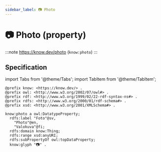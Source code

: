 ```yaml
---
sidebar_label: 📷 Photo
---
```


# 📷 Photo (property)

:::note
https://know.dev/photo
(`know:photo`)
:::

## Specification

import Tabs from '@theme/Tabs';
import TabItem from '@theme/TabItem';

<Tabs>
<TabItem value="turtle" label="Turtle">

```turtle
@prefix know: <https://know.dev/> .
@prefix owl: <http://www.w3.org/2002/07/owl#> .
@prefix rdf: <http://www.w3.org/1999/02/22-rdf-syntax-ns#> .
@prefix rdfs: <http://www.w3.org/2000/01/rdf-schema#> .
@prefix xsd: <http://www.w3.org/2001/XMLSchema#> .

know:photo a owl:DatatypeProperty;
  rdfs:label "Foto"@sv,
    "Photo"@en,
    "Valokuva"@fi;
  rdfs:domain know:Thing;
  rdfs:range xsd:anyURI;
  rdfs:subPropertyOf owl:topDataProperty;
  know:glyph "📷" .

```

</TabItem>
</Tabs>
